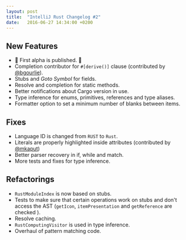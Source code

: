 ```yaml
---
layout: post
title:  "IntelliJ Rust Changelog #2"
date:   2016-06-27 14:34:00 +0200
---
```

## New Features

* :tada: First alpha is published. :tada:
* Completion contributor for `#[derive()]` clause (contributed by [@bgourlie]).
* Stubs and _Goto Symbol_ for fields.
* Resolve and completion for static methods.
* Better notifications about Cargo version in use.
* Type inference for enums, primitives, references and type aliases.
* Formatter option to set a minimum number of blanks between items.


## Fixes

* Language ID is changed from `RUST` to `Rust`.
* Literals are properly highlighted inside attributes (contributed by [@mkaput])
* Better parser recovery in if, while and match.
* More tests and fixes for type inference.


## Refactorings
* `RustModuleIndex` is now based on stubs.
* Tests to make sure that certain operations work on stubs and don't access the
  AST (`getIcon`, `itemPresentation` and `getReference` are checked ).
* Resolve caching.
* `RustComputingVisitor` is used in type inference.
* Overhaul of pattern matching code.

[@mkaput]: https://github.com/mkaput
[@bgourlie]: https://github.com/bgourlie
